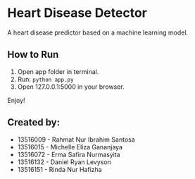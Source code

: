 # Heart Disease Detector

A heart disease predictor based on a machine learning model.

## How to Run
1. Open app folder in terminal.
2. Run: `python app.py`
3. Open 127.0.0.1:5000 in your browser.

Enjoy!

## Created by:
- 13516009 - Rahmat Nur Ibrahim Santosa
- 13516015 - Michelle Eliza Gananjaya
- 13516072 - Erma Safira Nurmasyita
- 13516132 - Daniel Ryan Levyson
- 13516151 - Rinda Nur Hafizha